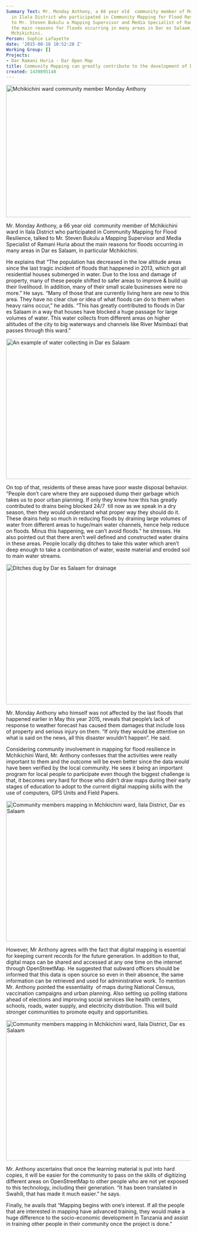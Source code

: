 ```yaml
---
Summary Text: Mr. Monday Anthony, a 66 year old  community member of Mchikichini ward
  in Ilala District who participated in Community Mapping for Flood Resilience, talked
  to Mr. Steven Bukulu a Mapping Supervisor and Media Specialist of Ramani Huria about
  the main reasons for floods occurring in many areas in Dar es Salaam, in particular
  Mchikichini.
Person: Sophie Lafayette
date: '2015-08-18 10:52:28 Z'
Working Group: []
Projects:
- Dar Ramani Huria - Dar Open Map
title: Community Mapping can greatly contribute to the development of Dar es Salaam
created: 1439895148
---
```

<p><img class="image-large" title="Mchikichini ward community member Monday Anthony" src="/sites/default/files/styles/large/public/Monday-Anthony.jpg?itok=V-nTaM36" alt="Mchikichini ward community member Monday Anthony" width="510" height="361"></p><p>Mr. Monday Anthony, a 66 year old &nbsp;community member of Mchikichini ward in Ilala District who participated in Community Mapping for Flood Resilience, talked to Mr. Steven Bukulu a Mapping Supervisor and Media Specialist of Ramani Huria about the main reasons for floods occurring in many areas in Dar es Salaam, in particular Mchikichini.</p><p>He explains that “The population has decreased in the low altitude areas since the last tragic incident of floods that happened in 2013, which got all residential houses submerged in water. Due to the loss and damage of property, many of these people shifted to safer areas to improve &amp; build up their livelihood. In addition, many of their small scale businesses were no more.” He says. “Many of those that are currently living here are new to this area. They have no clear clue or idea of what floods can do to them when heavy rains occur,” he adds. “This has greatly contributed to floods in Dar es Salaam in a way that houses have blocked a huge passage for large volumes of water. This water collects from different areas on higher altitudes of the city to big waterways and channels like River Msimbazi that passes through this ward.”</p><p><img class="image-large" title="An example of water collecting in Dar es Salaam" src="/sites/default/files/styles/large/public/17061245623_23328cc928_z.jpg?itok=RCihaGuc" alt="An example of water collecting in Dar es Salaam" width="510" height="383"></p><p>On top of that, residents of these areas have poor waste disposal behavior. “People don’t care where they are supposed dump their garbage which takes us to poor urban planning. If only they knew how this has greatly contributed to drains being blocked 24/7 &nbsp;till now as we speak in a dry season, then they would understand what proper way they should do it. These drains help so much in reducing floods by draining large volumes of water from different areas to huge/main water channels, hence help reduce on floods. Minus this happening, we can’t avoid floods.” he stresses. He also pointed out that there aren’t well defined and constructed water drains in these areas. People locally dig ditches to take this water which aren’t deep enough to take a combination of water, waste material and eroded soil to main water streams.</p><p><img class="image-large" title="Ditches dug by Dar es Salaam for drainage " src="/sites/default/files/styles/large/public/18711299570_cfe63aa3d0_z.jpg?itok=vvUZ4Jfx" alt="Ditches dug by Dar es Salaam for drainage " width="510" height="383"></p><p>Mr. Monday Anthony who himself was not affected by the last floods that happened earlier in May this year 2015, reveals that people’s lack of response to weather forecast has caused them damages that include loss of property and serious injury on them. “If only they would be attentive on what is said on the news, all this disaster wouldn’t happen”. He said.</p><p>Considering community involvement in mapping for flood resilience in Mchikichini Ward, Mr. Anthony confesses that the activities were really important to them and the outcome will be even better since the data would have been verified by the local community. He sees it being an important program for local people to participate even though the biggest challenge is that, it becomes very hard for those who didn’t draw maps during their early stages of education to adopt to the current digital mapping skills with the use of computers, GPS Units and Field Papers.</p><p><img class="image-large" title="Community members mapping in Mchikichini ward, Ilala District, Dar es Salaam" src="/sites/default/files/styles/large/public/18898286115_04a0afd5e5_z.jpg?itok=NWD_R268" alt="Community members mapping in Mchikichini ward, Ilala District, Dar es Salaam" width="510" height="383"></p><p>However, Mr Anthony agrees with the fact that digital mapping is essential for keeping current records for the future generation. In addition to that, digital maps can be shared and accessed at any one time on the internet through OpenStreetMap. He suggested that subward officers should be informed that this data is open source so even in their absence, the same information can be retrieved and used for administrative work. To mention Mr. Anthony pointed the essentiality &nbsp;of maps during National Census, vaccination campaigns and urban planning. Also setting up polling stations ahead of elections and improving social services like health centers, schools, roads, water supply, and electricity distribution. This will build stronger communities to promote equity and opportunities.</p><p><img class="image-large" title="Community members mapping in Mchikichini ward, Ilala District, Dar es Salaam" src="/sites/default/files/styles/large/public/19249673496_ecae21b16b_z.jpg?itok=4xMzQQBg" alt="Community members mapping in Mchikichini ward, Ilala District, Dar es Salaam" width="510" height="383"></p><p>Mr. Anthony ascertains that once the learning material is put into hard copies, it will be easier for the community to pass on the skills of digitizing different areas on OpenStreetMap to other people who are not yet exposed to this technology, including their generation. “It has been translated in Swahili, that has made it much easier.” he says.</p><p>Finally, he avails that “Mapping begins with one’s interest. If all the people that are interested in mapping have advanced training, they would make a huge difference to the socio-economic development in Tanzania and assist in training other people in their community once the project is done.”</p>

